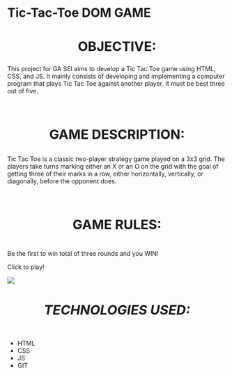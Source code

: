 <h1>Tic-Tac-Toe DOM GAME</h1>
<h2 style="text-align: center; font-size: 30px">OBJECTIVE:</h2>
    <p>This project for GA SEI aims to develop a Tic Tac Toe game using HTML, CSS, and JS.
    It mainly consists of developing and implementing a computer program that plays Tic Tac Toe against another player. 
    It must be best three out of five.</p>
    <br>
<h3 style="text-align: center; font-size: 30px">GAME DESCRIPTION:</h3>
    <p>Tic Tac Toe  is a classic two-player strategy game played on a 3x3 grid. The players take turns marking either 
    an X or an O on the grid with the goal of getting three of their marks in a row, either horizontally, vertically, 
    or diagonally, before the opponent does.</p>
    <br>
<h4 style="text-align: center; font-size: 30px">GAME RULES:</h4>
    Be the first to win total of three rounds and you WIN!
    <p href="https://tictactoe-jmb.netlify.app"> Click to play!</p>
    <img src="https://i.imgur.com/5wwrV1k.png">
    
<br>
<h5 style="text-align: center; font-size: 30px">TECHNOLOGIES USED:</h5>
    <ul>
    <li>HTML</li>
    <li>CSS</li>
    <li>JS</li>
    <li>GIT</li>
    </ul>
  


